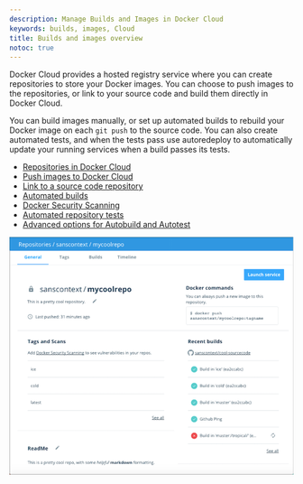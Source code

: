 ```yaml
---
description: Manage Builds and Images in Docker Cloud
keywords: builds, images, Cloud
title: Builds and images overview
notoc: true
---
```


Docker Cloud provides a hosted registry service where you can create
repositories to store your Docker images. You can choose to push images to the
repositories, or link to your source code and build them directly in Docker
Cloud.

You can build images manually, or set up automated builds to rebuild your Docker
image on each `git push` to the source code. You can also create automated
tests, and when the tests pass use autoredeploy to automatically update your
running services when a build passes its tests.

* [Repositories in Docker Cloud](repos.md)
* [Push images to Docker Cloud](push-images.md)
* [Link to a source code repository](link-source.md)
* [Automated builds](automated-build.md)
* [Docker Security Scanning](image-scan.md)
* [Automated repository tests](automated-testing.md)
* [Advanced options for Autobuild and Autotest](advanced.md)

![Docker Cloud repository General view](images/repo-general.png)
